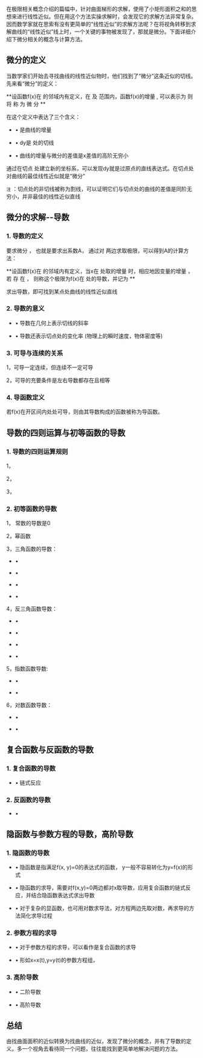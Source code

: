 
在极限相关概念介绍的篇幅中，针对曲面梯形的求解，使用了小矩形面积之和的思想来进行线性近似。但在用这个方法实操求解时，会发现它的求解方法非常复杂。因而数学家就在思索有没有更简单的“线性近似”的求解方法呢？在将视角转移到求解曲线的“线性近似”线上时，一个关键的事物被发现了，那就是微分。下面详细介绍下微分相关的概念与计算方法。

##  微分的定义

当数学家们开始去寻找曲线的线性近似物时，他们找到了“微分”这条近似的切线。先来看“微分”的定义：

**设函数f(x)在 的邻域内有定义，在  及  范围内，函数f(x)的增量  , 可以表示为  则  将  称  为  微  分  **

在这个定义中表达了三个含义：

  * •  是曲线的增量 

  * • dy是  处的切线 

  * • 曲线的增量与微分的差值是x差值的高阶无穷小 

通过在切点  处建立新的坐标系，可以发现dy就是过原点的直线表达式。在切点处对曲线的最佳线性近似就是“微分”

` 注 ` ：切点处的非切线被称为割线，可以证明它们与切点处的曲线的差值是同阶无穷小，并非最佳的线性近似直线

##  微分的求解--导数

###  1\. 导数的定义

要求微分  ， 也就是要求出系数A， 通过对  两边求取极限，可以得到A的计算方法：

**设函数f(x)在 的邻域内有定义，当x在  处取的增量  时，相应地因变量的增量  ， 若  存  在  ， 则称这个极限为f(x)在
处的导数，并记为  **

求出导数，即可找到某点处曲线的线性近似直线

###  2\. 导数的意义

  * • 导数在几何上表示切线的斜率 

  * • 导数还表示切点处的变化率  (物理上的瞬时速度，物体密度等) 

###  3\. 可导与连续的关系

1，可导一定连续，但连续不一定可导

2，可导的充要条件是左右导数都存在且相等

###  4\. 导函数定义

若f(x)在开区间内处处可导，则由其导数构成的函数被称为导函数。

##  导数的四则运算与初等函数的导数

###  1\. 导数的四则运算规则

1，

2，

3，

###  2\. 初等函数的导数

1， 常数的导数是0

2，幂函数

3，三角函数的导数：

  * • 

  * • 

  * • 

  * • 

4，反三角函数导数：

  * • 

  * • 

  * • 

  * • 

5，指数函数导数:

  * • 

  * • 

6，对数函数导数：

  * • 

  * • 

##  复合函数与反函数的导数

###  1\. 复合函数的导数

  * •  链式反应 

###  2\. 反函数的导数

  * • 

##  隐函数与参数方程的导数，高阶导数

###  1\. 隐函数的导数

  * • 隐函数是指满足f(x, y)=0的表达式的函数， y一般不容易转化为y=f(x)的形式 

  * • 隐函数的求导，需要对f(x,y)=0两边都对x取导数，应用复合函数的链式反应，并结合隐函数表达式求出导数 

  * • 对于复杂的显函数，也可用对数求导法，对方程两边先取对数，再求导的方法简化求导过程 

###  2\. 参数方程的求导

  * • 对于参数方程的求导，可以看作是复合函数的求导 

  * • 形如x=x(t),y=y(t)的参数方程组， 

###  3\. 高阶导数

  * • 二阶导数 

  * • 高阶导数 

##  总结

由找曲面面积的近似转换为找曲线的近似，发现了微分的概念，并有了导数的定义。多一个视角去看待同一个问题，往往能找到更简单地解决问题的方法。

  

